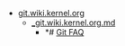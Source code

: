 - <a href = "F:\Node_projects\Node_Way\NBase\_Md\_Index\_Git.old\contaners\Learn_this\Point_learn\gitconfig\git.wiki.kernel.org\cat.git.wiki.kernel.org\dir.git.wiki.kernel.org.md">git.wiki.kernel.org</a>
    - <a href = "F:\Node_projects\Node_Way\NBase\_Md\_Index\_Git.old\contaners\Learn_this\Point_learn\gitconfig\git.wiki.kernel.org\_git.wiki.kernel.org.md">_git.wiki.kernel.org.md</a>
        - *# [Git FAQ](https://git.wiki.kernel.org/index.php/Git_FAQ)
